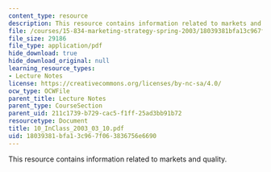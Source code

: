 ```yaml
---
content_type: resource
description: This resource contains information related to markets and quality.
file: /courses/15-834-marketing-strategy-spring-2003/18039381bfa13c967f063836756e6690_10_InClass_2003_03_10.pdf
file_size: 29186
file_type: application/pdf
hide_download: true
hide_download_original: null
learning_resource_types:
- Lecture Notes
license: https://creativecommons.org/licenses/by-nc-sa/4.0/
ocw_type: OCWFile
parent_title: Lecture Notes
parent_type: CourseSection
parent_uid: 211c1739-b729-cac5-f1ff-25ad3bb91b72
resourcetype: Document
title: 10_InClass_2003_03_10.pdf
uid: 18039381-bfa1-3c96-7f06-3836756e6690
---
```

This resource contains information related to markets and quality.